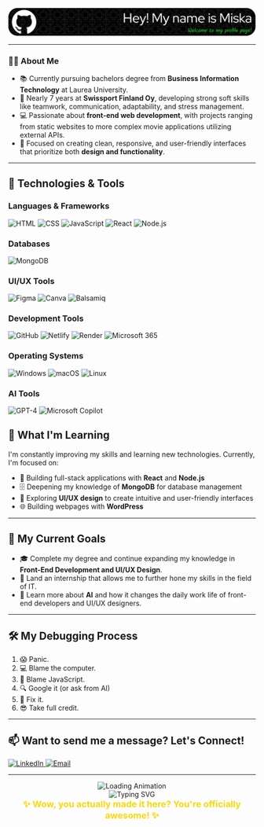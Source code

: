 <!--  GitHub README starts here -->
![Header](./background.png)

---

### 👨‍🎓 **About Me**

- 📚 Currently pursuing bachelors degree from **Business Information Technology** at Laurea University.
- 💼 Nearly 7 years at **Swissport Finland Oy**, developing strong soft skills like teamwork, communication, adaptability, and stress management.
- 💻 Passionate about **front-end web development**, with projects ranging from static websites to more complex movie applications utilizing external APIs.
- 🎨 Focused on creating clean, responsive, and user-friendly interfaces that prioritize both **design and functionality**.

---

## 🔧 **Technologies & Tools**

### **Languages & Frameworks**
<div>
  <img src="https://img.shields.io/badge/HTML-E34F26?style=flat-square&logo=html5&logoColor=white" alt="HTML"/>
  <img src="https://img.shields.io/badge/CSS-1572B6?style=flat-square&logo=css3&logoColor=white" alt="CSS"/>
  <img src="https://img.shields.io/badge/JavaScript-F7DF1E?style=flat-square&logo=javascript&logoColor=black" alt="JavaScript"/>
  <img src="https://img.shields.io/badge/React-61DAFB?style=flat-square&logo=react&logoColor=black" alt="React"/>
  <img src="https://img.shields.io/badge/Node.js-339933?style=flat-square&logo=nodedotjs&logoColor=white" alt="Node.js"/>
</div>

### **Databases**
<div>
  <img src="https://img.shields.io/badge/MongoDB-47A248?style=flat-square&logo=mongodb&logoColor=white" alt="MongoDB"/>
</div>

### **UI/UX Tools**
<div>
  <img src="https://img.shields.io/badge/Figma-F24E1E?style=flat-square&logo=figma&logoColor=white" alt="Figma"/>
  <img src="https://img.shields.io/badge/Canva-00C4CC?style=flat-square&logo=canva&logoColor=white" alt="Canva"/>
  <img src="https://img.shields.io/badge/Balsamiq-000000?style=flat-square&logo=balsamiq&logoColor=white" alt="Balsamiq"/>
</div>

### **Development Tools**
<div>
  <img src="https://img.shields.io/badge/GitHub-181717?style=flat-square&logo=github&logoColor=white" alt="GitHub"/>
  <img src="https://img.shields.io/badge/Netlify-00C7B7?style=flat-square&logo=netlify&logoColor=white" alt="Netlify"/>
  <img src="https://img.shields.io/badge/Render-46E3B7?style=flat-square&logo=render&logoColor=white" alt="Render"/>
  <img src="https://img.shields.io/badge/Microsoft_365-D83B01?style=flat-square&logo=microsoft&logoColor=white" alt="Microsoft 365"/>
</div>

### **Operating Systems**
<div>
  <img src="https://img.shields.io/badge/Windows-0078D6?style=flat-square&logo=windows&logoColor=white" alt="Windows"/>
  <img src="https://img.shields.io/badge/macOS-000000?style=flat-square&logo=apple&logoColor=white" alt="macOS"/>
  <img src="https://img.shields.io/badge/Linux-Ubuntu-E95420?style=flat-square&logo=ubuntu&logoColor=white" alt="Linux"/>
</div>

### **AI Tools**
<div> 
  <img src="https://img.shields.io/badge/GPT--4-412991?style=flat-square&logo=openai&logoColor=white" alt="GPT-4"/>
  <img src="https://img.shields.io/badge/Microsoft_Copilot-00BCF2?style=flat-square&logo=microsoft&logoColor=white" alt="Microsoft Copilot"/> 
</div>

## 🌱 **What I'm Learning**

I'm constantly improving my skills and learning new technologies. Currently, I'm focused on:

- 🔧 Building full-stack applications with **React** and **Node.js**
- 🗄️ Deepening my knowledge of **MongoDB** for database management
- 🎨 Exploring **UI/UX design** to create intuitive and user-friendly interfaces
- 🌐 Building webpages with **WordPress**

---

## 🚀 **My Current Goals**

- 🎓 Complete my degree and continue expanding my knowledge in **Front-End Development and UI/UX Design**.
- 💼 Land an internship that allows me to further hone my skills in the field of IT.
- 🤖 Learn more about **AI** and how it changes the daily work life of front-end developers and UI/UX designers.

---

## 🛠️ **My Debugging Process**

1. 😱 Panic.
2. 💻 Blame the computer.
3. 🤨 Blame JavaScript.
4. 🔍 Google it (or ask from AI)
5. 🎉 Fix it.
6. 😎 Take full credit.

---

## 📫 **Want to send me a message? Let's Connect!**

<p>
  <a href="https://www.linkedin.com/in/miska-tevilin-386083262/">
    <img src="https://img.shields.io/badge/LinkedIn-0077B5?style=flat-square&logo=linkedin&logoColor=white" alt="LinkedIn">
  </a>
  <a href="mailto:Miskatevilin@gmail.com">
    <img src="https://img.shields.io/badge/Email-D14836?style=flat-square&logo=gmail&logoColor=white" alt="Email">
  </a>
</p>

---

<div align="center">
  <!-- Loading Animation -->
  <img src="https://c.tenor.com/LLsGQqbcyyoAAAAC/loading-load.gif" width="180" alt="Loading Animation">

  <!-- Typing Effect Introduction -->
  <br>
<img src="https://readme-typing-svg.herokuapp.com?font=Fira+Code&size=34&duration=3500&pause=1200&color=39FF14&vCenter=true&width=700&lines=%F0%9F%9A%80+Loading+my+next+project...;Always+learning%2C+always+evolving...;Building+with+%E2%9A%A1+HTML%2C+CSS%2C+JS...;Ready+for+an+adventure+in+code!;3...+2...+1...+Lift+off!+🚀" alt="Typing SVG">

  <!-- Fun Subtle Note -->
  <br>
 <sub><b style="font-size: 18px; color: #FFD700;">✨ Wow, you actually made it here? You're officially awesome! ✨</b></sub>
</div>

<!-- GitHub README ends here -->
